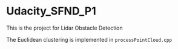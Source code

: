 # Udacity_SFND_P1
This is the project for Lidar Obstacle Detection

The Euclidean clustering is implemented in `processPointCloud.cpp`
